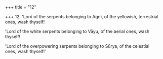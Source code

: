 +++
title = "12"

+++
12. 'Lord of the serpents belonging to Agni, of the yellowish, terrestrial ones, wash thyself!

'Lord of the white serpents belonging to Vāyu, of the aerial ones, wash thyself!

'Lord of the overpowering serpents belonging to Sūrya, of the celestial ones, wash thyself!'

